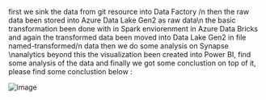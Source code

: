 first we sink the data from git resource into Data Factory /n
 then the raw data been stored into Azure Data Lake Gen2 as raw data\n
 the basic transformation been done with in Spark enviorenment in Azure Data Bricks
 and again the transformed data been moved into Data Lake Gen2 in file named-transformed/n data
 then we do some analysis on Synapse \nanalytics
 beyond this the visualization been created into Power BI, find some analysis of the data
 and finally we got some conclustion on top of it, please find some conclustion below : 


![image](https://github.com/user-attachments/assets/3dc23007-87e6-4b58-b2dd-bc04460b3db1)
